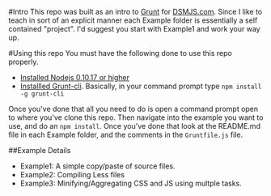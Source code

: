 #Intro
This repo was built as an intro to [Grunt](http://gruntjs.com/) for [DSMJS.com](dsmjs.com). Since I like to teach in sort of an explicit manner each Example folder is essentially a self contained "project". I'd suggest you start with Example1 and work your way up.

#Using this repo
You must have the following done to use this repo properly.
* [Installed Nodejs 0.10.17 or higher](http://nodejs.org/)
* [Installled Grunt-cli](http://gruntjs.com/getting-started). Basically, in your command prompt type `npm install -g grunt-cli`

Once you've done that all you need to do is open a command prompt open to where you've clone this repo. Then navigate into the example you want to use, and do an `npm install`. Once you've done that look at the README.md file in each Example folder, and the comments in the `Gruntfile.js` file.


##Example Details
* Example1: A simple copy/paste of source files.
* Example2: Compiling Less files
* Example3: Minifying/Aggregating CSS and JS using multple tasks.